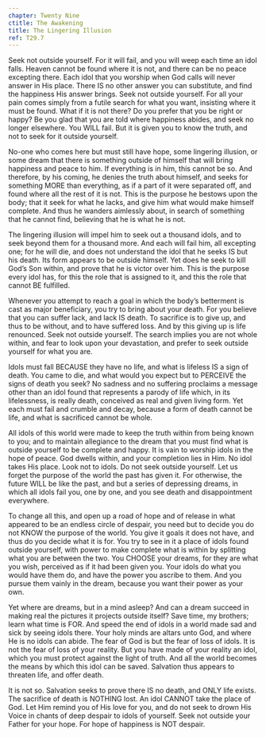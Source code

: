 ```yaml
---
chapter: Twenty Nine
ctitle: The Awakening
title: The Lingering Illusion
ref: T29.7
---
```


Seek not outside yourself. For it will fail, and you will weep each time
an idol falls. Heaven cannot be found where it is not, and there can be
no peace excepting there. Each idol that you worship when God calls will
never answer in His place. There IS no other answer you can substitute,
and find the happiness His answer brings. Seek not outside yourself. For
all your pain comes simply from a futile search for what you want,
insisting where it must be found. What if it is not there? Do you prefer
that you be right or happy? Be you glad that you are told where
happiness abides, and seek no longer elsewhere. You WILL fail. But it is
given you to know the truth, and not to seek for it outside yourself.

No-one who comes here but must still have hope, some lingering illusion,
or some dream that there is something outside of himself that will bring
happiness and peace to him. If everything is in
him, this cannot be so. And therefore, by his coming, he denies the
truth about himself, and seeks for something MORE than everything, as if
a part of it were separated off, and found where all the rest of it is
not. This is the purpose he bestows upon the body; that it seek for what
he lacks, and give him what would make himself complete. And thus he
wanders aimlessly about, in search of something that he cannot find,
believing that he is what he is not.

The lingering illusion will impel him to seek out a thousand idols, and
to seek beyond them for a thousand more. And each will fail him, all
excepting one; for he will die, and does not understand the idol that he
seeks IS but his death. Its form appears to be outside himself. Yet does
he seek to kill God’s Son within, and prove that he is victor over
him. This is the purpose every idol has, for this the role that is
assigned to it, and this the role that cannot BE fulfilled.

Whenever you attempt to reach a goal in which the body’s betterment is
cast as major beneficiary, you try to bring about your death. For you
believe that you can suffer lack, and lack IS death. To sacrifice is to
give up, and thus to be without, and to have suffered loss. And by this
giving up is life renounced. Seek not outside yourself. The search
implies you are not whole within, and fear to look upon your
devastation, and prefer to seek outside yourself for what you are.

Idols must fall BECAUSE they have no life, and what is lifeless IS a
sign of death. You came to die, and what would you expect but to PERCEIVE
the signs of death you seek? No sadness and no suffering proclaims a
message other than an idol found that represents a parody of life which,
in its lifelessness, is really death, conceived as real and given living
form. Yet each must fail and crumble and decay, because a form of death
cannot be life, and what is sacrificed cannot be whole.

All idols of this world were made to keep the truth within from being
known to you; and to maintain allegiance to the dream that you must find
what is outside yourself to be complete and happy. It is vain to worship
idols in the hope of peace. God dwells within, and your completion lies
in Him. No idol takes His place. Look not to idols. Do not seek outside
yourself. Let us forget the purpose of the world the past has given it.
For otherwise, the future WILL be like the past, and but a series of
depressing dreams, in which all idols fail you, one by one, and you see
death and disappointment everywhere.

To change all this, and open up a road of hope and of release in what
appeared to be an endless circle of despair, you need but to decide you
do not KNOW the purpose of the world. You give it goals it does not have,
and thus do you decide what it is for. You try to see in it a place of
idols found outside yourself, with power to make complete what is within
by splitting what you are between the two. You CHOOSE your dreams, for
they are what you wish, perceived as if it had been given you. Your
idols do what you would have them do, and have the power you ascribe to
them. And you pursue them vainly in the dream, because you want their
power as your own.

Yet where are dreams, but in a mind asleep? And can a dream succeed in
making real the pictures it projects outside itself? Save time, my
brothers; learn what time is FOR. And speed the end of idols in a world
made sad and sick by seeing idols there. Your holy minds are altars unto
God, and where He is no idols can abide. The fear of God is but the fear
of loss of idols. It is not the fear of loss of your reality. But you
have made of your reality an idol, which you must protect against the
light of truth. And all the world becomes the means by which this idol
can be saved. Salvation thus appears to threaten life, and offer death.

It is not so. Salvation seeks to prove there IS no death, and ONLY life
exists. The sacrifice of death is NOTHING lost. An idol CANNOT take the
place of God. Let Him remind you of His love for you, and do not seek to
drown His Voice in chants of deep despair to idols of yourself. Seek not
outside your Father for your hope. For hope of happiness is NOT despair.

